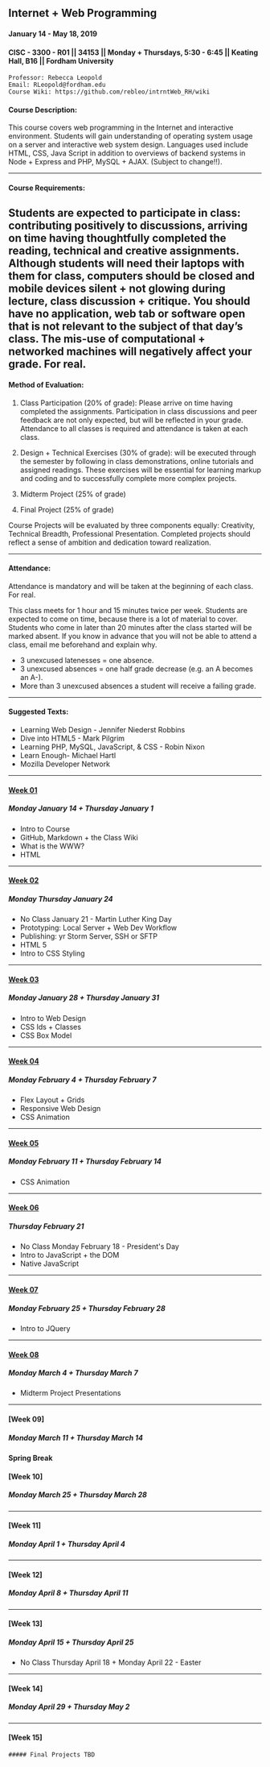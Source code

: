 ## Internet + Web Programming
#### January 14 - May 18, 2019
#### CISC - 3300 - R01 || 34153 || Monday + Thursdays, 5:30 - 6:45 || Keating Hall, B16 || Fordham University

	Professor: Rebecca Leopold
	Email: RLeopold@fordham.edu
	Course Wiki: https://github.com/rebleo/intrntWeb_RH/wiki

#### Course Description:
This course covers web programming in the Internet and interactive environment. Students will gain understanding of operating system usage on a server and interactive web system design. Languages used include HTML, CSS, Java Script in addition to overviews of backend systems in Node + Express and PHP, MySQL + AJAX. (Subject to change!!).

---
#### Course Requirements:
Students are expected to participate in class: contributing positively to discussions, arriving on time having thoughtfully completed the reading, technical and creative assignments. Although students will need their laptops with them for class, computers should be closed and mobile devices silent + not glowing during lecture, class discussion + critique. You should have no application, web tab or software open that is not relevant to the subject of that day’s class. The mis-use of computational + networked machines will negatively affect your grade. For real.
---

#### Method of Evaluation:
1. Class Participation (20% of grade): Please arrive on time having completed the assignments. Participation in class discussions and peer feedback are not only expected, but will be reflected in your grade. Attendance to all classes is required and attendance is taken at each class.

2. Design + Technical Exercises (30% of grade): will be executed through the semester by following in class demonstrations, online tutorials and assigned readings. These exercises will be essential for learning markup and coding and to successfully complete more complex projects.

3. Midterm Project (25% of grade)

4. Final Project (25% of grade) 

Course Projects will be evaluated by three components equally: Creativity, Technical Breadth, Professional Presentation. Completed projects should reflect a sense of ambition and dedication toward realization.


---
#### Attendance:
Attendance is mandatory and will be taken at the beginning of each class. For real.

This class meets for 1 hour and 15 minutes twice per week. Students are expected to come on time, because there is a lot of material to cover. Students who come in later than 20 minutes after the class started will be marked absent. If you know in advance that you will not be able to attend a class, email me beforehand and explain why.

 * 3 unexcused latenesses = one absence.
 * 3 unexcused absences = one half grade decrease (e.g. an A becomes an A-).
 * More than 3 unexcused absences a student will receive a failing grade.
---
#### Suggested Texts:
* Learning Web Design - Jennifer Niederst Robbins
* Dive into HTML5 - Mark Pilgrim
* Learning PHP, MySQL, JavaScript, & CSS - Robin Nixon
* Learn Enough- Michael Hartl
* Mozilla Developer Network

---
#### [Week 01](https://github.com/rebleo/intrntWeb_RH/wiki/Week-01)
##### Monday January 14 + Thursday January 1
* Intro to Course
* GitHub, Markdown + the Class Wiki
* What is the WWW?
* HTML

---

#### [Week 02](https://github.com/rebleo/intrntWeb_RH/wiki/Week-02)
##### Monday Thursday January 24
* No Class January 21 - Martin Luther King Day
* Prototyping: Local Server + Web Dev Workflow
* Publishing: yr Storm Server, SSH or SFTP
* HTML 5
* Intro to CSS Styling

---

#### [Week 03](https://github.com/rebleo/intrntWeb_RH/wiki/Week-03)
##### Monday January 28 + Thursday January 31
* Intro to Web Design
* CSS Ids + Classes
* CSS Box Model

---

#### [Week 04](https://github.com/rebleo/intrntWeb_RH/wiki/Week-04)
##### Monday February 4 + Thursday February 7
* Flex Layout + Grids
* Responsive Web Design
* CSS Animation

---

#### [Week 05](https://github.com/rebleo/intrntWeb_LC/wiki/Week-05)
##### Monday February 11 + Thursday February 14
* CSS Animation

---

#### [Week 06](https://github.com/rebleo/intrntWeb_LC/wiki/Week-06)
##### Thursday February 21
* No Class Monday February 18 - President's Day
* Intro to JavaScript + the DOM
* Native JavaScript

---

#### [Week 07](https://github.com/rebleo/intrntWeb_RH/wiki/Week-07)
##### Monday February 25 + Thursday February 28
* Intro to JQuery
---

#### [Week 08](https://github.com/rebleo/intrntWeb_RH/wiki/Week-08)
##### Monday March 4 + Thursday March 7
* Midterm Project Presentations
---

#### [Week 09]
##### Monday March 11 + Thursday March 14

#### Spring Break

#### [Week 10]
##### Monday March 25 + Thursday March 28

---

#### [Week 11]
##### Monday April 1 + Thursday April 4

---

#### [Week 12]
##### Monday April 8 + Thursday April 11

---

#### [Week 13]
##### Monday April 15 + Thursday April 25
* No Class Thursday April 18 + Monday April 22 - Easter

---

#### [Week 14]
##### Monday April 29 + Thursday May 2

---

#### [Week 15]
	##### Final Projects TBD
